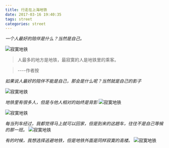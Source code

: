 ```yaml
---
title: 行走在上海地铁
date: 2017-03-16 19:40:35
tags: street
categories: street
---
```

*一个人最好的陪伴是什么？当然是自己。*

![寂寞地铁](http://upload-images.jianshu.io/upload_images/3261015-7d36f52fd0f2eaba.jpg?imageMogr2/auto-orient/strip%7CimageView2/2/w/1080/q/50)
<!--more-->

>人最多的地方是地铁，最寂寞的人是地铁里的乘客。

>----作者按


*如果说人最好的陪伴不能是自己，那会是什么呢？当然就是自己的影子*

![寂寞地铁](http://upload-images.jianshu.io/upload_images/3261015-35f9a0821d57b6df.jpg?imageMogr2/auto-orient/strip%7CimageView2/2/w/1080/q/50)

*地铁里有很多人，但是与他人相对的始终是背影*
![寂寞地铁](http://upload-images.jianshu.io/upload_images/3261015-186c1c619ced7b4c.jpg?imageMogr2/auto-orient/strip%7CimageView2/2/w/1080/q/50)

![寂寞地铁](http://upload-images.jianshu.io/upload_images/3261015-452c7e9a496eb706.jpg?imageMogr2/auto-orient/strip%7CimageView2/2/w/1080/q/50)

*每当列车经过，我都觉得马上就可以回家，但是到来的这趟车，往往不是自己等候的那一班。*
![寂寞地铁](http://upload-images.jianshu.io/upload_images/3261015-c4fbf99eb49d5598.jpg?imageMogr2/auto-orient/strip%7CimageView2/2/w/1080/q/50)

*有的时候，我想选择逃避地铁，但是地铁外面是同样寂寞的高楼。*
![寂寞地铁](http://upload-images.jianshu.io/upload_images/3261015-ba4caeecf4838beb.jpg?imageMogr2/auto-orient/strip%7CimageView2/2/w/1080/q/50)